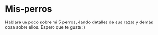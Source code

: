 # Mis-perros
Hablare un poco sobre mi 5 perros, dando detalles de sus razas y demás cosa sobre ellos. Espero que te guste :)
